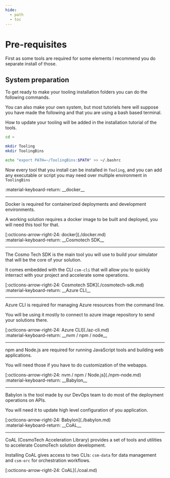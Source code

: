 ```yaml
---
hide:
  - path
  - toc
---
```


# Pre-requisites

First as some tools are required for some elements I recommend you do separate install of those.

## System preparation

To get ready to make your tooling installation folders you can do the following commands.

You can also make your own system, but most tutoriels here will suppose you have made the following and that you are
using a bash based terminal.

How to update your tooling will be added in the installation tutorial of the tools.

```bash title="Set-up tooling folder"
cd ~

mkdir Tooling
mkdir ToolingBins

echo "export PATH=~/ToolingBins:$PATH" >> ~/.bashrc
```

Now every tool that you install can be installed in `Tooling`, and you can add any executable or script you may need
over multiple environment in `ToolingBins`

<main class="grid" markdown>

<article markdown>
<div class="text" markdown>
:material-keyboard-return: __docker__

---
Docker is required for containerized deployments and development environments.

A working solution requires a docker image to be built and deployed, you will need this tool for that.
<footer markdown>
[:octicons-arrow-right-24: docker](./docker.md)
</footer>
</div>
</article>

<article markdown>
<div class="text" markdown>
:material-keyboard-return: __Cosmotech SDK__

---
The Cosmo Tech SDK is the main tool you will use to build your simulator that will be the core of your solution.

It comes embedded with the CLI `csm-cli` that will allow you to quickly interract with your project and accelerate some
operations.
<footer markdown>
[:octicons-arrow-right-24: Cosmotech SDK](./cosmotech-sdk.md)
</footer>
</div>
</article>

<article markdown>
<div class="text" markdown>
:material-keyboard-return: __Azure CLI__

---
Azure CLI is required for managing Azure resources from the command line.

You will be using it mostly to connect to azure image repository to send your solutions there.
<footer markdown>
[:octicons-arrow-right-24: Azure CLI](./az-cli.md)
</footer>
</div>
</article>

<article markdown>
<div class="text" markdown>
:material-keyboard-return: __nvm / npm / node__

---
npm and Node.js are required for running JavaScript tools and building web applications.

You will need those if you have to do customization of the webapps.
<footer markdown>
[:octicons-arrow-right-24: nvm / npm / Node.js](./npm-node.md)
</footer>
</div>
</article>

<article markdown>
<div class="text" markdown>
:material-keyboard-return: __Babylon__

---
Babylon is the tool made by our DevOps team to do most of the deployment operations on APIs.

You will need it to update high level configuration of you application.
<footer markdown>
[:octicons-arrow-right-24: Babylon](./babylon.md)
</footer>
</div>
</article>

<article markdown>
<div class="text" markdown>
:material-keyboard-return: __CoAL__

---
CoAL (CosmoTech Acceleration Library) provides a set of tools and utilities to accelerate CosmoTech solution development.

Installing CoAL gives access to two CLIs: `csm-data` for data management and `csm-orc` for orchestration workflows.
<footer markdown>
[:octicons-arrow-right-24: CoAL](./coal.md)
</footer>
</div>
</article>

</main>
